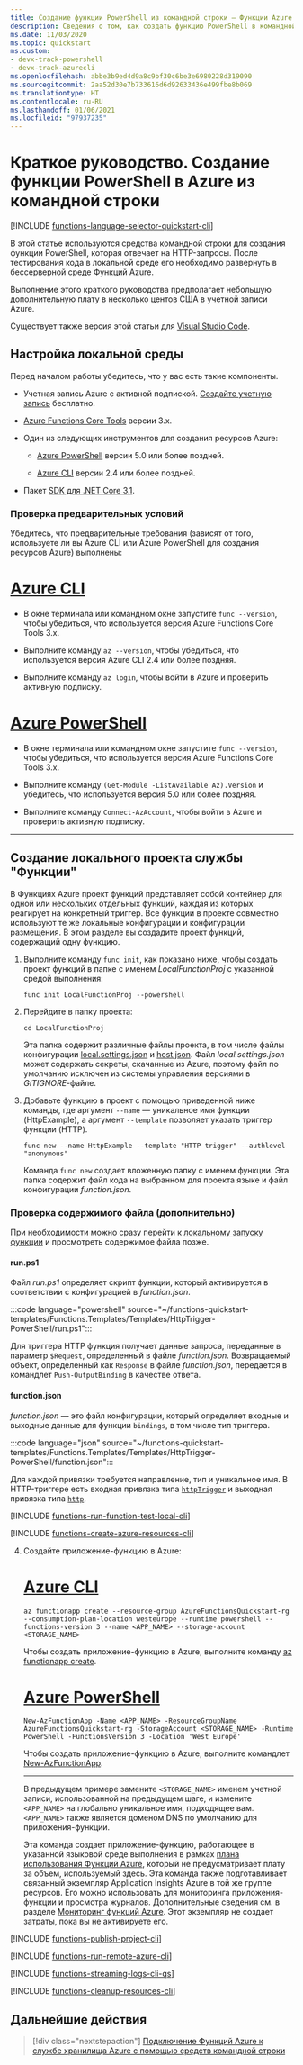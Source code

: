```yaml
---
title: Создание функции PowerShell из командной строки — Функции Azure
description: Сведения о том, как создать функцию PowerShell в командной строке, а затем опубликовать локальный проект в бессерверном размещении в Функциях Azure.
ms.date: 11/03/2020
ms.topic: quickstart
ms.custom:
- devx-track-powershell
- devx-track-azurecli
ms.openlocfilehash: abbe3b9ed4d9a8c9bf30c6be3e6980228d319090
ms.sourcegitcommit: 2aa52d30e7b733616d6d92633436e499fbe8b069
ms.translationtype: HT
ms.contentlocale: ru-RU
ms.lasthandoff: 01/06/2021
ms.locfileid: "97937235"
---
```

# <a name="quickstart-create-a-powershell-function-in-azure-from-the-command-line"></a>Краткое руководство. Создание функции PowerShell в Azure из командной строки

[!INCLUDE [functions-language-selector-quickstart-cli](../../includes/functions-language-selector-quickstart-cli.md)]

В этой статье используются средства командной строки для создания функции PowerShell, которая отвечает на HTTP-запросы. После тестирования кода в локальной среде его необходимо развернуть в бессерверной среде Функций Azure.

Выполнение этого краткого руководства предполагает небольшую дополнительную плату в несколько центов США в учетной записи Azure.

Существует также версия этой статьи для [Visual Studio Code](create-first-function-vs-code-powershell.md).

## <a name="configure-your-local-environment"></a>Настройка локальной среды

Перед началом работы убедитесь, что у вас есть такие компоненты.

+ Учетная запись Azure с активной подпиской. [Создайте учетную запись](https://azure.microsoft.com/free/?ref=microsoft.com&utm_source=microsoft.com&utm_medium=docs&utm_campaign=visualstudio) бесплатно.

+ [Azure Functions Core Tools](functions-run-local.md#v2) версии 3.x.

+ Один из следующих инструментов для создания ресурсов Azure:

    + [Azure PowerShell](/powershell/azure/install-az-ps) версии 5.0 или более поздней.

    + [Azure CLI](/cli/azure/install-azure-cli) версии 2.4 или более поздней.

+ Пакет [SDK для .NET Core 3.1](https://www.microsoft.com/net/download).

### <a name="prerequisite-check"></a>Проверка предварительных условий

Убедитесь, что предварительные требования (зависят от того, используете ли вы Azure CLI или Azure PowerShell для создания ресурсов Azure) выполнены:

# <a name="azure-cli"></a>[Azure CLI](#tab/azure-cli)

+ В окне терминала или командном окне запустите `func --version`, чтобы убедиться, что используется версия Azure Functions Core Tools 3.x.

+ Выполните команду `az --version`, чтобы убедиться, что используется версия Azure CLI 2.4 или более поздняя.

+ Выполните команду `az login`, чтобы войти в Azure и проверить активную подписку.

# <a name="azure-powershell"></a>[Azure PowerShell](#tab/azure-powershell)

+ В окне терминала или командном окне запустите `func --version`, чтобы убедиться, что используется версия Azure Functions Core Tools 3.x.

+ Выполните команду `(Get-Module -ListAvailable Az).Version` и убедитесь, что используется версия 5.0 или более поздняя. 

+ Выполните команду `Connect-AzAccount`, чтобы войти в Azure и проверить активную подписку.

---

## <a name="create-a-local-function-project"></a>Создание локального проекта службы "Функции"

В Функциях Azure проект функций представляет собой контейнер для одной или нескольких отдельных функций, каждая из которых реагирует на конкретный триггер. Все функции в проекте совместно используют те же локальные конфигурации и конфигурации размещения. В этом разделе вы создадите проект функций, содержащий одну функцию.

1. Выполните команду `func init`, как показано ниже, чтобы создать проект функций в папке с именем *LocalFunctionProj* с указанной средой выполнения:  

    ```console
    func init LocalFunctionProj --powershell
    ```

1. Перейдите в папку проекта:

    ```console
    cd LocalFunctionProj
    ```
    
    Эта папка содержит различные файлы проекта, в том числе файлы конфигурации [local.settings.json](functions-run-local.md#local-settings-file) и [host.json](functions-host-json.md). Файл *local.settings.json* может содержать секреты, скачанные из Azure, поэтому файл по умолчанию исключен из системы управления версиями в *GITIGNORE*-файле.
    
1. Добавьте функцию в проект с помощью приведенной ниже команды, где аргумент `--name` — уникальное имя функции (HttpExample), а аргумент `--template` позволяет указать триггер функции (HTTP). 

    ```console
    func new --name HttpExample --template "HTTP trigger" --authlevel "anonymous"
    ```   
    
    Команда `func new` создает вложенную папку с именем функции. Эта папка содержит файл кода на выбранном для проекта языке и файл конфигурации *function.json*.

### <a name="optional-examine-the-file-contents"></a>Проверка содержимого файла (дополнительно)

При необходимости можно сразу перейти к [локальному запуску функции](#run-the-function-locally) и просмотреть содержимое файла позже.

#### <a name="runps1"></a>run.ps1

Файл *run.ps1* определяет скрипт функции, который активируется в соответствии с конфигурацией в *function.json*.

:::code language="powershell" source="~/functions-quickstart-templates/Functions.Templates/Templates/HttpTrigger-PowerShell/run.ps1":::

Для триггера HTTP функция получает данные запроса, переданные в параметр `$Request`, определенный в файле *function.json*. Возвращаемый объект, определенный как `Response` в файле *function.json*, передается в командлет `Push-OutputBinding` в качестве ответа. 

#### <a name="functionjson"></a>function.json

*function.json* — это файл конфигурации, который определяет входные и выходные данные для функции `bindings`, в том числе тип триггера. 

:::code language="json" source="~/functions-quickstart-templates/Functions.Templates/Templates/HttpTrigger-PowerShell/function.json":::

Для каждой привязки требуется направление, тип и уникальное имя. В HTTP-триггере есть входная привязка типа [`httpTrigger`](functions-bindings-http-webhook-trigger.md) и выходная привязка типа [`http`](functions-bindings-http-webhook-output.md).

[!INCLUDE [functions-run-function-test-local-cli](../../includes/functions-run-function-test-local-cli.md)]

[!INCLUDE [functions-create-azure-resources-cli](../../includes/functions-create-azure-resources-cli.md)]

4. Создайте приложение-функцию в Azure:

    # <a name="azure-cli"></a>[Azure CLI](#tab/azure-cli)
        
    ```azurecli
    az functionapp create --resource-group AzureFunctionsQuickstart-rg --consumption-plan-location westeurope --runtime powershell --functions-version 3 --name <APP_NAME> --storage-account <STORAGE_NAME>
    ```
    
    Чтобы создать приложение-функцию в Azure, выполните команду [az functionapp create](/cli/azure/functionapp#az_functionapp_create). 
    
    # <a name="azure-powershell"></a>[Azure PowerShell](#tab/azure-powershell)
    
    ```azurepowershell
    New-AzFunctionApp -Name <APP_NAME> -ResourceGroupName AzureFunctionsQuickstart-rg -StorageAccount <STORAGE_NAME> -Runtime PowerShell -FunctionsVersion 3 -Location 'West Europe'
    ```
    
    Чтобы создать приложение-функцию в Azure, выполните командлет [New-AzFunctionApp](/powershell/module/az.functions/new-azfunctionapp). 
    
    ---
    
    В предыдущем примере замените `<STORAGE_NAME>` именем учетной записи, использованной на предыдущем шаге, и измените `<APP_NAME>` на глобально уникальное имя, подходящее вам. `<APP_NAME>` также является доменом DNS по умолчанию для приложения-функции. 
    
    Эта команда создает приложение-функцию, работающее в указанной языковой среде выполнения в рамках [плана использования Функций Azure](consumption-plan.md), который не предусматривает плату за объем, используемый здесь. Эта команда также подготавливает связанный экземпляр Application Insights Azure в той же группе ресурсов. Его можно использовать для мониторинга приложения-функции и просмотра журналов. Дополнительные сведения см. в разделе [Мониторинг функций Azure](functions-monitoring.md). Этот экземпляр не создает затраты, пока вы не активируете его.

[!INCLUDE [functions-publish-project-cli](../../includes/functions-publish-project-cli.md)]

[!INCLUDE [functions-run-remote-azure-cli](../../includes/functions-run-remote-azure-cli.md)]

[!INCLUDE [functions-streaming-logs-cli-qs](../../includes/functions-streaming-logs-cli-qs.md)]

[!INCLUDE [functions-cleanup-resources-cli](../../includes/functions-cleanup-resources-cli.md)]

## <a name="next-steps"></a>Дальнейшие действия

> [!div class="nextstepaction"]
> [Подключение Функций Azure к службе хранилища Azure с помощью средств командной строки]

[Подключение Функций Azure к службе хранилища Azure с помощью средств командной строки]: functions-add-output-binding-storage-queue-cli.md?pivots=programming-language-powershell
